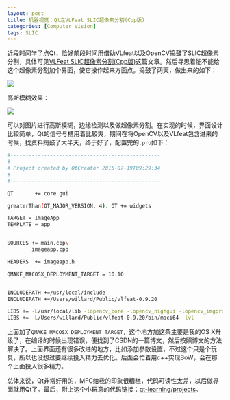 ```yaml
---
layout: post
title: 机器视觉：Qt之VLFeat SLIC超像素分割(Cpp版)
categories: [Computer Vision]
tags: SLIC
---
```


近段时间学了点Qt，恰好前段时间用借助VLfeat以及OpenCV捣鼓了SLIC超像素分割，具体可见[VLFeat SLIC超像素分割(Cpp版)](http://yongyuan.name/blog/vlfeat-slic-cpp.html)这篇文章。然后寻思着能不能给这个超像素分割加个界面，使它操作起来方面点。捣鼓了两天，做出来的如下：

![](http://yongyuan.name/imgs/posts/lena_blur.png)

高斯模糊效果：

![](http://yongyuan.name/imgs/posts/lena_slic.png)

可以对图片进行高斯模糊，边缘检测以及做超像素分割。在实现的时候，界面设计比较简单，Qt的信号与槽用着比较爽，期间在将OpenCV以及VLfeat包含进来的时候，找资料捣鼓了大半天，终于好了，配置完的`.pro`如下：

```sh
#-------------------------------------------------
#
# Project created by QtCreator 2015-07-19T09:29:34
#
#-------------------------------------------------

QT       += core gui

greaterThan(QT_MAJOR_VERSION, 4): QT += widgets

TARGET = ImageApp
TEMPLATE = app


SOURCES += main.cpp\
        imageapp.cpp

HEADERS  += imageapp.h

QMAKE_MACOSX_DEPLOYMENT_TARGET = 10.10


INCLUDEPATH +=/usr/local/include
INCLUDEPATH +=/Users/willard/Public/vlfeat-0.9.20

LIBS += -L/usr/local/lib -lopencv_core -lopencv_highgui -lopencv_imgproc
LIBS += -L/Users/willard/Public/vlfeat-0.9.20/bin/maci64 -lvl
```

上面加了`QMAKE_MACOSX_DEPLOYMENT_TARGET`，这个地方加这条主要是我的OS X升级了，在编译的时候出现错误，便找到了CSDN的一篇博文，然后按照博文的方法解决了。上面界面还有很多改进的地方，比如添加参数设置，不过这个只是个玩具，所以也没想过要继续投入精力去优化。后面会忙着用c++实现BoW，会在那个上面投入很多精力。

总体来说，Qt非常好用的，MFC给我的印象很糟糕，代码可读性太差，以后做界面就用Qt了。最后，附上这个小玩意的代码链接：[qt-learning/projects](https://github.com/willard-yuan/qt-learning/tree/master/projects)。